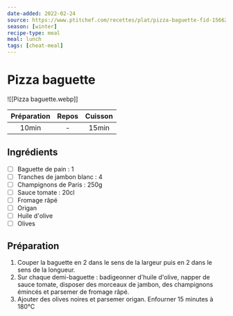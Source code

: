 ```yaml
---
date-added: 2022-02-24
source: https://www.ptitchef.com/recettes/plat/pizza-baguette-fid-1566290
season: [winter]
recipe-type: meal
meal: lunch
tags: [cheat-meal]
---
```


# Pizza baguette

![[Pizza baguette.webp]]

| Préparation | Repos | Cuisson |
|:-----------:|:-----:|:-------:|
|    10min    |   -   |  15min  |

## Ingrédients

- [ ] Baguette de pain : 1
- [ ] Tranches de jambon blanc : 4
- [ ] Champignons de Paris : 250g
- [ ] Sauce tomate : 20cl
- [ ] Fromage râpé
- [ ] Origan
- [ ] Huile d'olive
- [ ] Olives

## Préparation

1. Couper la baguette en 2 dans le sens de la largeur puis en 2 dans le sens de la longueur.
2. Sur chaque demi-baguette : badigeonner d'huile d'olive, napper de sauce tomate, disposer des morceaux de jambon, des champignons émincés et parsemer de fromage râpé.
3. Ajouter des olives noires et parsemer origan. Enfourner 15 minutes à 180°C

